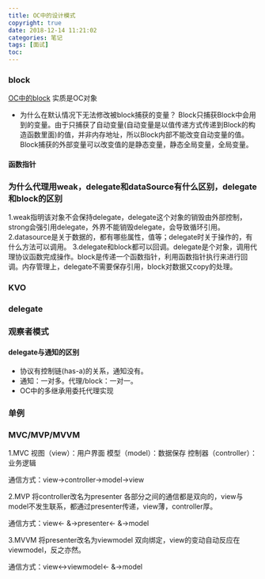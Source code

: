 ```yaml
---
title: OC中的设计模式
copyright: true
date: 2018-12-14 11:21:02
categories: 笔记
tags: [面试]
toc:
---
```


### block
[OC中的block](https://guchunli.github.io/2017/07/01/OC中的block/)
实质是OC对象
<!--more-->
* 为什么在默认情况下无法修改被block捕获的变量？
Block只捕获Block中会用到的变量。由于只捕获了自动变量(自动变量是以值传递方式传递到Block的构造函数里面)的值，并非内存地址，所以Block内部不能改变自动变量的值。Block捕获的外部变量可以改变值的是静态变量，静态全局变量，全局变量。

#### 函数指针

### 为什么代理用weak，delegate和dataSource有什么区别，delegate和block的区别
1.weak指明该对象不会保持delegate，delegate这个对象的销毁由外部控制，strong会强引用delegate，外界不能销毁delegate，会导致循环引用。
2.datasource是关于数据的，都有哪些属性，值等；delegate时关于操作的，有什么方法可以调用。
3.delegate和block都可以回调。delegate是个对象，调用代理协议函数完成操作。block是传递一个函数指针，利用函数指针执行来进行回调。内存管理上，delegate不需要保存引用，block对数据又copy的处理。

### KVO

### delegate

### 观察者模式

#### delegate与通知的区别
* 协议有控制链(has-a)的关系，通知没有。
* 通知：一对多。代理/block：一对一。
* OC中的多继承用委托代理实现

### 单例

### MVC/MVP/MVVM
1.MVC
视图（view）：用户界面
模型（model）：数据保存
控制器（controller）：业务逻辑

通信方式：view->controller->model->view

2.MVP
将controller改名为presenter
各部分之间的通信都是双向的，view与model不发生联系，都通过presenter传递，view薄，controller厚。

通信方式：view<- &->presenter<- &->model

3.MVVM
将presenter改名为viewmodel
双向绑定，view的变动自动反应在viewmodel，反之亦然。

通信方式：view<->viewmodel<- &->model
